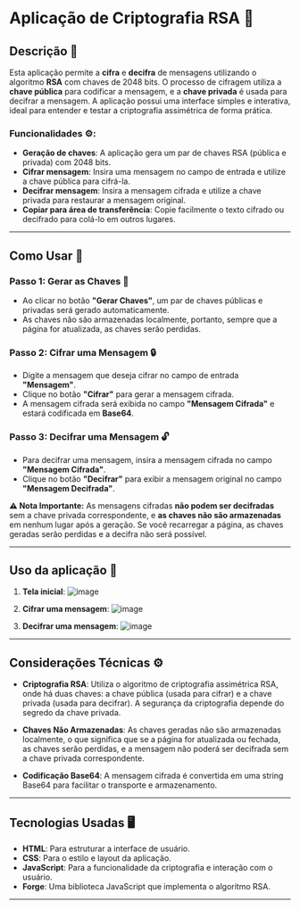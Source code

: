 # Aplicação de Criptografia RSA 🔐

## Descrição 📝

Esta aplicação permite a **cifra** e **decifra** de mensagens utilizando o algoritmo **RSA** com chaves de 2048 bits. O processo de cifragem utiliza a **chave pública** para codificar a mensagem, e a **chave privada** é usada para decifrar a mensagem. A aplicação possui uma interface simples e interativa, ideal para entender e testar a criptografia assimétrica de forma prática.

### Funcionalidades ⚙️:
- **Geração de chaves**: A aplicação gera um par de chaves RSA (pública e privada) com 2048 bits.
- **Cifrar mensagem**: Insira uma mensagem no campo de entrada e utilize a chave pública para cifrá-la.
- **Decifrar mensagem**: Insira a mensagem cifrada e utilize a chave privada para restaurar a mensagem original.
- **Copiar para área de transferência**: Copie facilmente o texto cifrado ou decifrado para colá-lo em outros lugares.

---

## Como Usar 🚀

### Passo 1: Gerar as Chaves 🔑
- Ao clicar no botão **"Gerar Chaves"**, um par de chaves públicas e privadas será gerado automaticamente.
- As chaves não são armazenadas localmente, portanto, sempre que a página for atualizada, as chaves serão perdidas.

### Passo 2: Cifrar uma Mensagem 🔒
- Digite a mensagem que deseja cifrar no campo de entrada **"Mensagem"**.
- Clique no botão **"Cifrar"** para gerar a mensagem cifrada.
- A mensagem cifrada será exibida no campo **"Mensagem Cifrada"** e estará codificada em **Base64**.

### Passo 3: Decifrar uma Mensagem 🔓
- Para decifrar uma mensagem, insira a mensagem cifrada no campo **"Mensagem Cifrada"**.
- Clique no botão **"Decifrar"** para exibir a mensagem original no campo **"Mensagem Decifrada"**.

**⚠️ Nota Importante:** As mensagens cifradas **não podem ser decifradas** sem a chave privada correspondente, e **as chaves não são armazenadas** em nenhum lugar após a geração. Se você recarregar a página, as chaves geradas serão perdidas e a decifra não será possível.

---

## Uso da aplicação 📜

1. **Tela inicial**:
   ![image](https://github.com/user-attachments/assets/58422c1f-35fb-4c3b-862c-5205b8d3a781)
   
2. **Cifrar uma mensagem**:
   ![image](https://github.com/user-attachments/assets/e54dad75-60a2-4929-9b11-c2018f276f75)

3. **Decifrar uma mensagem**:
   ![image](https://github.com/user-attachments/assets/c61cc938-06a9-4a1c-9868-f5252b9329ae)

---

## Considerações Técnicas ⚙️

- **Criptografia RSA**: Utiliza o algoritmo de criptografia assimétrica RSA, onde há duas chaves: a chave pública (usada para cifrar) e a chave privada (usada para decifrar). A segurança da criptografia depende do segredo da chave privada.
  
- **Chaves Não Armazenadas**: As chaves geradas não são armazenadas localmente, o que significa que se a página for atualizada ou fechada, as chaves serão perdidas, e a mensagem não poderá ser decifrada sem a chave privada correspondente.

- **Codificação Base64**: A mensagem cifrada é convertida em uma string Base64 para facilitar o transporte e armazenamento.

---

## Tecnologias Usadas 🖥️

- **HTML**: Para estruturar a interface de usuário.
- **CSS**: Para o estilo e layout da aplicação.
- **JavaScript**: Para a funcionalidade da criptografia e interação com o usuário.
- **Forge**: Uma biblioteca JavaScript que implementa o algoritmo RSA.

---
